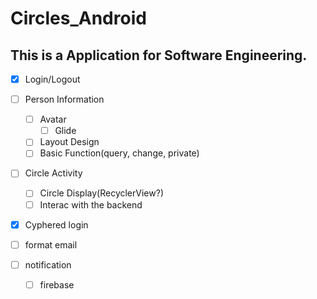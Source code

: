 # Circles_Android
## This is a Application for Software Engineering.
 
- [x] Login/Logout
- [ ] Person Information
  - [ ] Avatar
    - [ ] Glide
  - [ ] Layout Design
  - [ ] Basic Function(query, change, private)
- [ ] Circle Activity
  - [ ] Circle Display(RecyclerView?)
  - [ ] Interac with the backend
- [x] Cyphered login 

-[ ] format email

-[ ] notification
    -[ ] firebase
